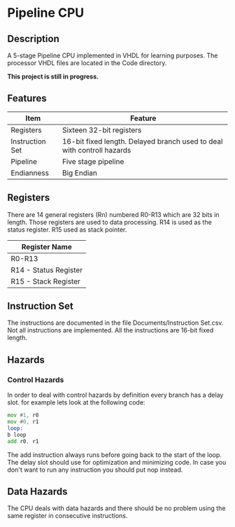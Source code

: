 # Pipeline CPU
## Description
A 5-stage Pipeline CPU implemented in VHDL for learning purposes.
The processor VHDL files are located in the Code directory.

**This project is still in progress.**
 
## Features
| Item | Feature |
| --- | --- |
| Registers | Sixteen 32-bit registers |
| Instruction Set | 16-bit fixed length. Delayed branch used to deal with controll hazards|
| Pipeline | Five stage pipeline |
| Endianness | Big Endian |

## Registers
There are 14 general registers (Rn) numbered R0-R13 which are 32 bits in length.
Those registers are used to data processing. R14 is used as the status register. R15 used as stack pointer.

|Register Name|
| --- |
|R0-R13|
|R14 - Status Register|
|R15 - Stack Register|

## Instruction Set
The instructions are documented in the file Documents/Instruction Set.csv.
Not all instructions are implemented. All the instructions are 16-bit fixed length.

## Hazards
### Control Hazards
In order to deal with control hazards by definition every branch has a delay slot.
for example lets look at the following code:
```asm
mov #1, r0
mov #0, r1
loop:
b loop
add r0, r1
```
The add instruction always runs before going back to the start of the loop. The delay slot should use for optimization and minimizing code. In case you don't want to run any instruction you should put nop instead.

## Data Hazards
The CPU deals with data hazards and there should be no problem using the same register in consecutive instructions.
